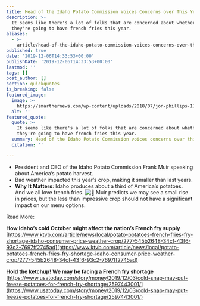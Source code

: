 ```yaml
---
title: Head of the Idaho Potato Commission Voices Concerns over This Year's Crop.
description: >-
  It seems like there's a lot of folks that are concerned about whether or not
  they're going to have french fries this year.
aliases:
  - >-
    article/head-of-the-idaho-potato-commission-voices-concerns-over-this-years-crop/
published: true
date: '2019-12-06T14:33:53+00:00'
publishDate: '2019-12-06T14:33:53+00:00'
lastmod: ''
tags: []
post_author: []
section: quickquotes
is_breaking: false
featured_image:
  image: >-
    https://smarthernews.com/wp-content/uploads/2018/07/jon-phillips-17576-unsplash-scaled.jpg
  alt: ''
featured_quote:
  quote: >-
    It seems like there's a lot of folks that are concerned about whether or not
    they're going to have french fries this year.
  summary: Head of the Idaho Potato Commission voices concerns over this year’s crop.
  citation: ''

---
```

*   President and CEO of the Idaho Potato Commission Frank Muir speaking about America’s potato harvest.
*   Bad weather impacted this year’s crop, making it smaller than last years.
*   **Why It Matters**: Idaho produces about a third of America’s potatoes. And we all love french fries. ![🙂](https://s.w.org/images/core/emoji/12.0.0-1/svg/1f642.svg) Muir predicts we may see a small rise in prices, but the less than impressive crop should not have a significant impact on our menu options.

Read More:

**How Idaho’s cold October might affect the nation’s French fry supply**  
[https://www.ktvb.com/article/news/local/potato-potatoes-french-fries-fry-shortage-idaho-consumer-price-weather-crop/277-545b2648-34cf-43f6-93c2-7697ff2745ad](https://www.ktvb.com/article/news/local/potato-potatoes-french-fries-fry-shortage-idaho-consumer-price-weather-crop/277-545b2648-34cf-43f6-93c2-7697ff2745ad)

**Hold the ketchup! We may be facing a French fry shortage**  
[https://www.usatoday.com/story/money/2019/12/03/cold-snap-may-put-freeze-potatoes-for-french-fry-shortage/2597443001/](https://www.usatoday.com/story/money/2019/12/03/cold-snap-may-put-freeze-potatoes-for-french-fry-shortage/2597443001/)